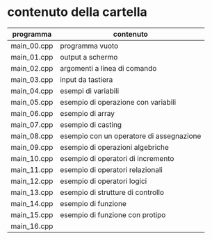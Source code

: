 # contenuto della cartella

   | programma | contenuto |
   | -------------| -------------|
   | main_00.cpp | programma vuoto |
   | main_01.cpp | output a schermo |
   | main_02.cpp | argomenti a linea di comando |
   | main_03.cpp | input da tastiera |
   | main_04.cpp | esempi di variabili |
   | main_05.cpp | esempio di operazione con variabili |
   | main_06.cpp | esempio di array |
   | main_07.cpp | esempio di casting |
   | main_08.cpp | esempio con un operatore di assegnazione |
   | main_09.cpp | esempio di operazioni algebriche |
   | main_10.cpp | esempio di operatori di incremento |
   | main_11.cpp | esempio di operatori relazionali |
   | main_12.cpp | esempio di operatori logici |
   | main_13.cpp | esempio di strutture di controllo |
   | main_14.cpp | esempio di funzione |
   | main_15.cpp | esempio di funzione con protipo |
   | main_16.cpp |  |
